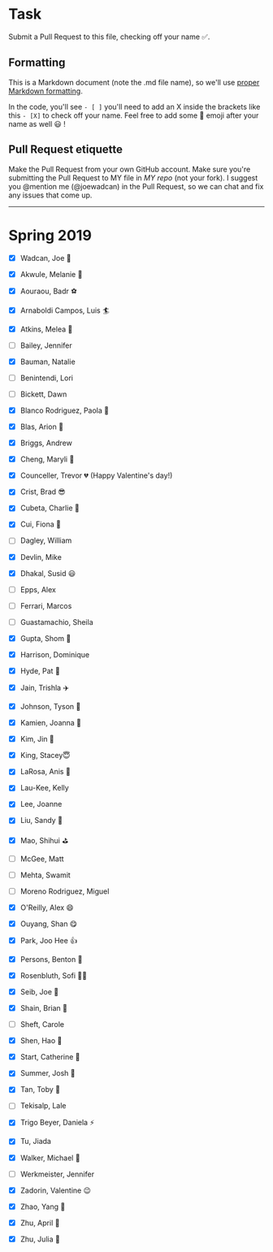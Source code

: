 # Task
Submit a Pull Request to this file, checking off your name :white_check_mark:. 

## Formatting
This is a Markdown document (note the .md file name), so we'll use [proper Markdown formatting](https://help.github.com/articles/basic-writing-and-formatting-syntax/#task-lists). 

In the code, you'll see `- [ ]` you'll need to add an X inside the brackets like this `- [X]` to check off your name. Feel free to add some :rocket: emoji after your name as well :smiley: ! 

## Pull Request etiquette
Make the Pull Request from your own GitHub account. 
Make sure you're submitting the Pull Request to MY file in _MY repo_ (not your fork). 
I suggest you @mention me (@joewadcan) in the Pull Request, so we can chat and fix any issues that come up. 


------------

# Spring 2019

- [x] Wadcan, Joe 🚀

- [x] Akwule, Melanie :muscle:

- [x] Aouraou, Badr ⚽

- [x] Arnaboldi Campos, Luis :surfer:

- [X] Atkins, Melea :star2:

- [ ] Bailey, Jennifer

- [X] Bauman, Natalie

- [ ] Benintendi, Lori

- [ ] Bickett, Dawn

- [X] Blanco Rodriguez, Paola :bear:

- [X] Blas, Arion :rocket:

- [X] Briggs, Andrew

- [x] Cheng, Maryli :penguin:

- [X] Counceller, Trevor :broken_heart: (Happy Valentine's day!)

- [X] Crist, Brad :sunglasses:

- [X] Cubeta, Charlie :dog:

- [X] Cui, Fiona :dog:

- [ ] Dagley, William

- [x] Devlin, Mike

- [x] Dhakal, Susid :smiley:

- [ ] Epps, Alex

- [ ] Ferrari, Marcos

- [ ] Guastamachio, Sheila

- [X] Gupta, Shom :football:

- [X] Harrison, Dominique

- [X] Hyde, Pat :ocean:

- [X] Jain, Trishla :airplane:

- [X] Johnson, Tyson 💾 

- [X] Kamien, Joanna :frog:

- [X] Kim, Jin 🐻

- [X] King, Stacey😇

- [X] LaRosa, Anis 🚅 

- [X] Lau-Kee, Kelly 

- [X] Lee, Joanne

- [x] Liu, Sandy  :rocket: 

- [X] Mao, Shihui :golf:

- [ ] McGee, Matt

- [ ] Mehta, Swamit

- [ ] Moreno Rodriguez, Miguel

- [X] O'Reilly, Alex :smile:

- [X] Ouyang, Shan :yum:

- [X] Park, Joo Hee :+1:

- [X] Persons, Benton :bear: 

- [X] Rosenbluth, Sofi :ok_woman:

- [X] Seib, Joe :basketball:

- [x] Shain, Brian :helicopter: 

- [ ] Sheft, Carole

- [X] Shen, Hao :dancer:

- [X] Start, Catherine :pushpin: 

- [X] Summer, Josh :helicopter:

- [X] Tan, Toby :basketball:

- [ ] Tekisalp, Lale

- [X] Trigo Beyer, Daniela ⚡️

- [x] Tu, Jiada

- [X] Walker, Michael :rocket:

- [ ] Werkmeister, Jennifer

- [x] Zadorin, Valentine  :wink:

- [X] Zhao, Yang :sheep:

- [x] Zhu, April :dancer:

- [x] Zhu, Julia :dog:
